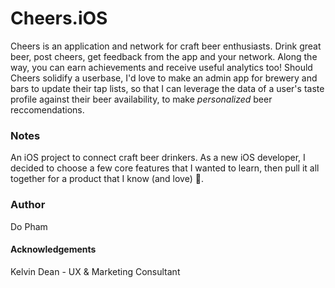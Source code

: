 # Cheers.iOS
Cheers is an application and network for craft beer enthusiasts.  Drink great beer, post cheers, get feedback from the app and your network.  Along the way, you can earn achievements and receive useful analytics too!  Should Cheers solidify a userbase, I'd love to make an admin app for brewery and bars to update their tap lists, so that I can leverage the data of a user's taste profile against their beer availability, to make *personalized* beer reccomendations.

### Notes

An iOS project to connect craft beer drinkers.  As a new iOS developer, I decided to choose a few core features that I wanted to learn, then pull it all together for a product that I know (and love) :beer:. 

### Author
Do Pham

#### Acknowledgements
Kelvin Dean -  UX & Marketing Consultant
